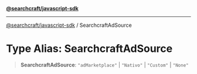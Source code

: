 [**@searchcraft/javascript-sdk**](/reference/sdk/js-vanilla/README.md)

***

[@searchcraft/javascript-sdk](/reference/sdk/js-vanilla/globals.md) / SearchcraftAdSource

# Type Alias: SearchcraftAdSource

> **SearchcraftAdSource**: `"adMarketplace"` \| `"Nativo"` \| `"Custom"` \| `"None"`
